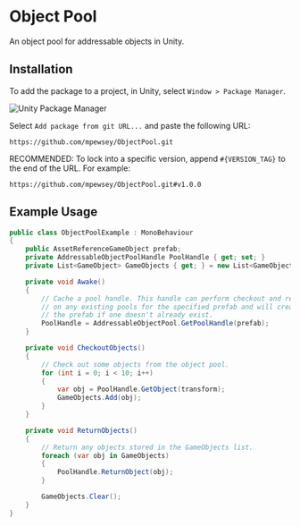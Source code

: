 # Object Pool

An object pool for addressable objects in Unity.

## Installation

To add the package to a project, in Unity, select `Window > Package Manager`.

![Unity Package Manager](https://user-images.githubusercontent.com/23442063/163601100-191d8699-f4fd-42cc-96d4-f6aa5a8ae29b.png)

Select `Add package from git URL...` and paste the following URL:

```
https://github.com/mpewsey/ObjectPool.git
```

RECOMMENDED: To lock into a specific version, append `#{VERSION_TAG}` to the end of the URL. For example:

```
https://github.com/mpewsey/ObjectPool.git#v1.0.0
```

## Example Usage

```ObjectPoolExample.cs
public class ObjectPoolExample : MonoBehaviour
{
    public AssetReferenceGameObject prefab;
    private AddressableObjectPoolHandle PoolHandle { get; set; }
    private List<GameObject> GameObjects { get; } = new List<GameObject>();

    private void Awake()
    {
        // Cache a pool handle. This handle can perform checkout and return operations
        // on any existing pools for the specified prefab and will create a pool for
        // the prefab if one doesn't already exist.
        PoolHandle = AddressableObjectPool.GetPoolHandle(prefab);
    }

    private void CheckoutObjects()
    {
        // Check out some objects from the object pool.
        for (int i = 0; i < 10; i++)
        {
            var obj = PoolHandle.GetObject(transform);
            GameObjects.Add(obj);
        }
    }

    private void ReturnObjects()
    {
        // Return any objects stored in the GameObjects list.
        foreach (var obj in GameObjects)
        {
            PoolHandle.ReturnObject(obj);
        }

        GameObjects.Clear();
    }
}
```
